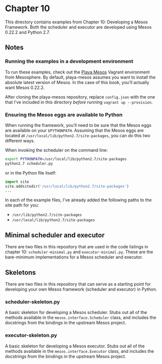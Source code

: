 # Chapter 10
This directory contains examples from Chapter 10: Developing a Mesos Framework.
Both the scheduler and executor are developed using Mesos 0.22.2 and Python 2.7.

## Notes
### Running the examples in a development environment
To run these examples, check out the [Playa Mesos][playa-mesos] Vagrant
environment from Mesosphere. By default, playa-mesos assumes you want to
install the absolute latest version of Mesos. In the case of this book, you'll
actually want Mesos 0.22.2.

After cloning the playa-mesos repository, replace `config.json` with the one
that I've included in this directory _before_ running `vagrant up --provision`.

### Ensuring the Mesos eggs are available to Python
When running the framework, you'll need to be sure that the Mesos eggs are
available on your `$PYTHONPATH`. Assuming that the Mesos eggs are located at
`/usr/local/lib/python2.7/site-packages`, you can do this two different ways.

When invoking the scheduler on the command line:
```bash
export PYTHONPATH=/usr/local/lib/python2.7/site-packages
python2.7 scheduler.py
```

or in the Python file itself:
```python
import site
site.addsitedir('/usr/local/lib/python2.7/site-packages')
...
```

In each of the example files, I've already added the following paths to the
site path for you:

  * `/usr/lib/python2.7/site-packages`
  * `/usr/local/lib/python2.7/site-packages`

## Minimal scheduler and executor
There are two files in this repository that are used in the code listings in
chapter 10: `scheduler-minimal.py` and `executor-minimal.py`. These are the
bare-minimum implementations for a Mesos scheduler and executor.

## Skeletons
There are two files in this repository that can serve as a starting point for
developing your own Mesos framework (scheduler and executor) in Python.

### scheduler-skeleton.py
A basic skeleton for developing a Mesos scheduler. Stubs out all of the methods
available in the `mesos.interface.Scheduler` class, and includes the
docstrings from the bindings in the upstream Mesos project.

### executor-skeleton.py
A basic skeleton for developing a Mesos executor. Stubs out all of the methods
available in the `mesos.interface.Executor` class, and includes the
docstrings from the bindings in the upstream Mesos project.


[playa-mesos]: https://github.com/mesosphere/playa-mesos
